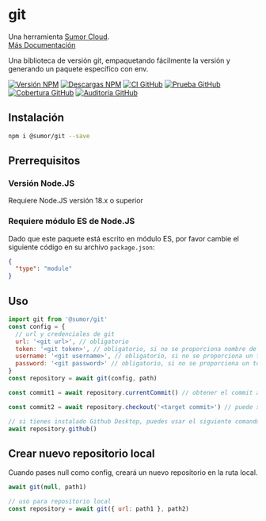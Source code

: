 # git

Una herramienta [Sumor Cloud](https://sumor.cloud).  
[Más Documentación](https://sumor.cloud/git)

Una biblioteca de versión git, empaquetando fácilmente la versión y generando un paquete específico con env.

[![Versión NPM](https://img.shields.io/npm/v/@sumor/git?logo=npm&label=NPM)](https://www.npmjs.com/package/@sumor/git)
[![Descargas NPM](https://img.shields.io/npm/dw/@sumor/git?logo=npm&label=Descargas)](https://www.npmjs.com/package/@sumor/git)
[![CI GitHub](https://img.shields.io/github/actions/workflow/status/sumor-cloud/git/ci.yml?logo=github&label=CI)](https://github.com/sumor-cloud/git/actions/workflows/ci.yml)
[![Prueba GitHub](https://img.shields.io/github/actions/workflow/status/sumor-cloud/git/ut.yml?logo=github&label=Prueba)](https://github.com/sumor-cloud/git/actions/workflows/ut.yml)
[![Cobertura GitHub](https://img.shields.io/github/actions/workflow/status/sumor-cloud/git/coverage.yml?logo=github&label=Cobertura)](https://github.com/sumor-cloud/git/actions/workflows/coverage.yml)
[![Auditoría GitHub](https://img.shields.io/github/actions/workflow/status/sumor-cloud/git/audit.yml?logo=github&label=Auditoría)](https://github.com/sumor-cloud/git/actions/workflows/audit.yml)

## Instalación

```bash
npm i @sumor/git --save
```

## Prerrequisitos

### Versión Node.JS

Requiere Node.JS versión 18.x o superior

### Requiere módulo ES de Node.JS

Dado que este paquete está escrito en módulo ES,
por favor cambie el siguiente código en su archivo `package.json`:

```json
{
  "type": "module"
}
```

## Uso

```javascript
import git from '@sumor/git'
const config = {
  // url y credenciales de git
  url: '<git url>', // obligatorio
  token: '<git token>', // obligatorio, si no se proporciona nombre de usuario y contraseña
  username: '<git username>', // obligatorio, si no se proporciona un token
  password: '<git password>' // obligatorio, si no se proporciona un token
}
const repository = await git(config, path)

const commit1 = await repository.currentCommit() // obtener el commit actual

const commit2 = await repository.checkout('<target commit>') // puede ser una rama, una etiqueta o un commit

// si tienes instalado Github Desktop, puedes usar el siguiente comando para abrirlo en Github Desktop
await repository.github()
```

## Crear nuevo repositorio local

Cuando pases null como config, creará un nuevo repositorio en la ruta local.

```javascript
await git(null, path1)

// uso para repositorio local
const repository = await git({ url: path1 }, path2)
```

